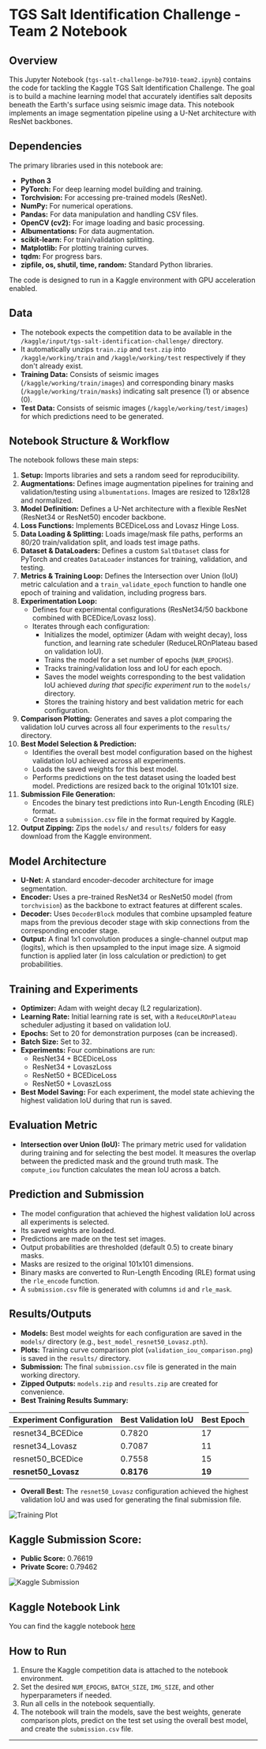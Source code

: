 # TGS Salt Identification Challenge - Team 2 Notebook

## Overview

This Jupyter Notebook (`tgs-salt-challenge-be7910-team2.ipynb`) contains the code for tackling the Kaggle TGS Salt Identification Challenge. The goal is to build a machine learning model that accurately identifies salt deposits beneath the Earth's surface using seismic image data. This notebook implements an image segmentation pipeline using a U-Net architecture with ResNet backbones.

## Dependencies

The primary libraries used in this notebook are:

* **Python 3**
* **PyTorch:** For deep learning model building and training.
* **Torchvision:** For accessing pre-trained models (ResNet).
* **NumPy:** For numerical operations.
* **Pandas:** For data manipulation and handling CSV files.
* **OpenCV (cv2):** For image loading and basic processing.
* **Albumentations:** For data augmentation.
* **scikit-learn:** For train/validation splitting.
* **Matplotlib:** For plotting training curves.
* **tqdm:** For progress bars.
* **zipfile, os, shutil, time, random:** Standard Python libraries.

The code is designed to run in a Kaggle environment with GPU acceleration enabled.

## Data

* The notebook expects the competition data to be available in the `/kaggle/input/tgs-salt-identification-challenge/` directory.
* It automatically unzips `train.zip` and `test.zip` into `/kaggle/working/train` and `/kaggle/working/test` respectively if they don't already exist.
* **Training Data:** Consists of seismic images (`/kaggle/working/train/images`) and corresponding binary masks (`/kaggle/working/train/masks`) indicating salt presence (1) or absence (0).
* **Test Data:** Consists of seismic images (`/kaggle/working/test/images`) for which predictions need to be generated.

## Notebook Structure & Workflow

The notebook follows these main steps:

1.  **Setup:** Imports libraries and sets a random seed for reproducibility.
2.  **Augmentations:** Defines image augmentation pipelines for training and validation/testing using `albumentations`. Images are resized to 128x128 and normalized.
3.  **Model Definition:** Defines a U-Net architecture with a flexible ResNet (ResNet34 or ResNet50) encoder backbone.
4.  **Loss Functions:** Implements BCEDiceLoss and Lovasz Hinge Loss.
5.  **Data Loading & Splitting:** Loads image/mask file paths, performs an 80/20 train/validation split, and loads test image paths.
6.  **Dataset & DataLoaders:** Defines a custom `SaltDataset` class for PyTorch and creates `DataLoader` instances for training, validation, and testing.
7.  **Metrics & Training Loop:** Defines the Intersection over Union (IoU) metric calculation and a `train_validate_epoch` function to handle one epoch of training and validation, including progress bars.
8.  **Experimentation Loop:**
    * Defines four experimental configurations (ResNet34/50 backbone combined with BCEDice/Lovasz loss).
    * Iterates through each configuration:
        * Initializes the model, optimizer (Adam with weight decay), loss function, and learning rate scheduler (ReduceLROnPlateau based on validation IoU).
        * Trains the model for a set number of epochs (`NUM_EPOCHS`).
        * Tracks training/validation loss and IoU for each epoch.
        * Saves the model weights corresponding to the best validation IoU achieved *during that specific experiment run* to the `models/` directory.
        * Stores the training history and best validation metric for each configuration.
9.  **Comparison Plotting:** Generates and saves a plot comparing the validation IoU curves across all four experiments to the `results/` directory.
10. **Best Model Selection & Prediction:**
    * Identifies the overall best model configuration based on the highest validation IoU achieved across all experiments.
    * Loads the saved weights for this best model.
    * Performs predictions on the test dataset using the loaded best model. Predictions are resized back to the original 101x101 size.
11. **Submission File Generation:**
    * Encodes the binary test predictions into Run-Length Encoding (RLE) format.
    * Creates a `submission.csv` file in the format required by Kaggle.
12. **Output Zipping:** Zips the `models/` and `results/` folders for easy download from the Kaggle environment.

## Model Architecture

* **U-Net:** A standard encoder-decoder architecture for image segmentation.
* **Encoder:** Uses a pre-trained ResNet34 or ResNet50 model (from `torchvision`) as the backbone to extract features at different scales.
* **Decoder:** Uses `DecoderBlock` modules that combine upsampled feature maps from the previous decoder stage with skip connections from the corresponding encoder stage.
* **Output:** A final 1x1 convolution produces a single-channel output map (logits), which is then upsampled to the input image size. A sigmoid function is applied later (in loss calculation or prediction) to get probabilities.

## Training and Experiments

* **Optimizer:** Adam with weight decay (L2 regularization).
* **Learning Rate:** Initial learning rate is set, with a `ReduceLROnPlateau` scheduler adjusting it based on validation IoU.
* **Epochs:** Set to 20 for demonstration purposes (can be increased).
* **Batch Size:** Set to 32.
* **Experiments:** Four combinations are run:
    * ResNet34 + BCEDiceLoss
    * ResNet34 + LovaszLoss
    * ResNet50 + BCEDiceLoss
    * ResNet50 + LovaszLoss
* **Best Model Saving:** For each experiment, the model state achieving the highest validation IoU during that run is saved.

## Evaluation Metric

* **Intersection over Union (IoU):** The primary metric used for validation during training and for selecting the best model. It measures the overlap between the predicted mask and the ground truth mask. The `compute_iou` function calculates the mean IoU across a batch.

## Prediction and Submission

* The model configuration that achieved the highest validation IoU across all experiments is selected.
* Its saved weights are loaded.
* Predictions are made on the test set images.
* Output probabilities are thresholded (default 0.5) to create binary masks.
* Masks are resized to the original 101x101 dimensions.
* Binary masks are converted to Run-Length Encoding (RLE) format using the `rle_encode` function.
* A `submission.csv` file is generated with columns `id` and `rle_mask`.

## Results/Outputs

* **Models:** Best model weights for each configuration are saved in the `models/` directory (e.g., `best_model_resnet50_Lovasz.pth`).
* **Plots:** Training curve comparison plot (`validation_iou_comparison.png`) is saved in the `results/` directory.
* **Submission:** The final `submission.csv` file is generated in the main working directory.
* **Zipped Outputs:** `models.zip` and `results.zip` are created for convenience.
* **Best Training Results Summary:**

| Experiment Configuration | Best Validation IoU | Best Epoch |
| :----------------------- | :------------------ | :--------- |
| resnet34\_BCEDice        | 0.7820              | 17         |
| resnet34\_Lovasz         | 0.7087              | 11         |
| resnet50\_BCEDice        | 0.7558              | 15         |
| **resnet50\_Lovasz** | **0.8176** | **19** |

* **Overall Best:** The `resnet50_Lovasz` configuration achieved the highest validation IoU and was used for generating the final submission file.

![Training Plot](SCR-20250429-tlbl-1.png)


## Kaggle Submission Score:
* **Public Score:** 0.76619
* **Private Score:** 0.79462

![Kaggle Submission](image.png)
## Kaggle Notebook Link

You can find the kaggle notebook [here](https://www.kaggle.com/code/afschowdhury/tgs-salt-challenge-be7910-team2)

## How to Run

1.  Ensure the Kaggle competition data is attached to the notebook environment.
2.  Set the desired `NUM_EPOCHS`, `BATCH_SIZE`, `IMG_SIZE`, and other hyperparameters if needed.
3.  Run all cells in the notebook sequentially.
4.  The notebook will train the models, save the best weights, generate comparison plots, predict on the test set using the overall best model, and create the `submission.csv` file.

---

